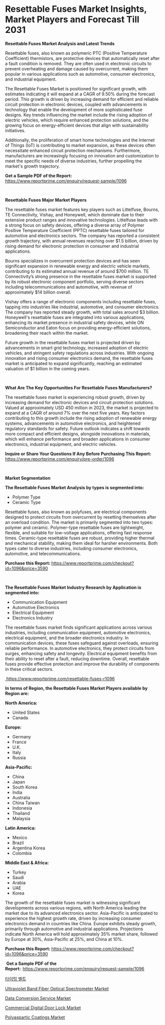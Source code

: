 <p><h1>Resettable Fuses Market Insights, Market Players and Forecast Till 2031</h1></p><p><strong>Resettable Fuses Market Analysis and Latest Trends</strong></p>
<p><p>Resettable fuses, also known as polymeric PTC (Positive Temperature Coefficient) thermistors, are protective devices that automatically reset after a fault condition is removed. They are often used in electronic circuits to prevent overheating and damage caused by overcurrent, making them popular in various applications such as automotive, consumer electronics, and industrial equipment.</p><p>The Resettable Fuses Market is positioned for significant growth, with estimates indicating it will expand at a CAGR of 9.50% during the forecast period. This growth is driven by increasing demand for efficient and reliable circuit protection in electronic devices, coupled with advancements in technology that enable the development of more sophisticated fuse designs. Key trends influencing the market include the rising adoption of electric vehicles, which require enhanced protection solutions, and the growing focus on energy-efficient devices that align with sustainability initiatives.</p><p>Additionally, the proliferation of smart home technologies and the Internet of Things (IoT) is contributing to market expansion, as these devices often necessitate enhanced circuit protection mechanisms. Furthermore, manufacturers are increasingly focusing on innovation and customization to meet the specific needs of diverse industries, further propelling the market's growth trajectory.</p></p>
<p><strong>Get a Sample PDF of the Report:&nbsp;</strong> <a href="https://www.reportprime.com/enquiry/request-sample/1096">https://www.reportprime.com/enquiry/request-sample/1096</a></p>
<p>&nbsp;</p>
<p><strong>Resettable Fuses Major Market Players</strong></p>
<p><p>The resettable fuses market features key players such as Littelfuse, Bourns, TE Connectivity, Vishay, and Honeywell, which dominate due to their extensive product ranges and innovative technologies. Littelfuse leads with a strong focus on safety devices, offering a diverse array of Polymer Positive Temperature Coefficient (PPTC) resettable fuses tailored for automotive and electronics sectors. The company has reported a consistent growth trajectory, with annual revenues reaching over $1.5 billion, driven by rising demand for electronic protection in consumer and industrial applications.</p><p>Bourns specializes in overcurrent protection devices and has seen significant expansion in renewable energy and electric vehicle markets, contributing to its estimated annual revenue of around $700 million. TE Connectivity’s strong presence in the resettable fuses market is supported by its robust electronic component portfolio, serving diverse sectors including telecommunications and automotive, with revenue of approximately $14 billion overall.</p><p>Vishay offers a range of electronic components including resettable fuses, tapping into industries like industrial, automotive, and consumer electronics. The company has reported steady growth, with total sales around $3 billion. Honeywell's resettable fuses are integrated into various applications, enhancing its market presence in industrial safety devices, while ON Semiconductor and Eaton focus on providing energy-efficient solutions, broadening their reach within the market.</p><p>Future growth in the resettable fuses market is projected driven by advancements in smart grid technology, increased adoption of electric vehicles, and stringent safety regulations across industries. With ongoing innovation and rising consumer electronics demand, the resettable fuses market is anticipated to expand significantly, reaching an estimated valuation of $1 billion in the coming years.</p></p>
<p>&nbsp;</p>
<p><strong>What Are The Key Opportunities For Resettable Fuses Manufacturers?</strong></p>
<p><p>The resettable fuses market is experiencing robust growth, driven by increasing demand for electronic devices and circuit protection solutions. Valued at approximately USD 450 million in 2023, the market is projected to expand at a CAGR of around 7% over the next five years. Key factors contributing to this growth include the rising adoption of renewable energy systems, advancements in automotive electronics, and heightened regulatory standards for safety. Future outlook indicates a shift towards more compact and efficient designs, alongside innovations in materials, which will enhance performance and broaden applications in consumer electronics, industrial equipment, and electric vehicles.</p></p>
<p><strong>Inquire or Share Your Questions If Any Before Purchasing This Report:</strong> <a href="https://www.reportprime.com/enquiry/pre-order/1096">https://www.reportprime.com/enquiry/pre-order/1096</a></p>
<p>&nbsp;</p>
<p><strong>Market Segmentation</strong></p>
<p><strong>The Resettable Fuses Market Analysis by types is segmented into:</strong></p>
<p><ul><li>Polymer Type</li><li>Ceramic Type</li></ul></p>
<p><p>Resettable fuses, also known as polyfuses, are electrical components designed to protect circuits from overcurrent by resetting themselves after an overload condition. The market is primarily segmented into two types: polymer and ceramic. Polymer-type resettable fuses are lightweight, flexible, and suitable for low-voltage applications, offering fast response times. Ceramic-type resettable fuses are robust, providing higher thermal and mechanical stability, making them ideal for harsher environments. Both types cater to diverse industries, including consumer electronics, automotive, and telecommunications.</p></p>
<p><strong>Purchase this Report:&nbsp;</strong><a href="https://www.reportprime.com/checkout?id=1096&price=3590">https://www.reportprime.com/checkout?id=1096&price=3590</a></p>
<p>&nbsp;</p>
<p><strong>The Resettable Fuses Market Industry Research by Application is segmented into:</strong></p>
<p><ul><li>Communication Equipment</li><li>Automotive Electronics</li><li>Electrical Equipment</li><li>Electronics Industry</li></ul></p>
<p><p>The resettable fuses market finds significant applications across various industries, including communication equipment, automotive electronics, electrical equipment, and the broader electronics industry. In communication devices, these fuses safeguard against overloads, ensuring reliable performance. In automotive electronics, they protect circuits from surges, enhancing safety and longevity. Electrical equipment benefits from their ability to reset after a fault, reducing downtime. Overall, resettable fuses provide effective protection and improve the durability of components in these critical sectors.</p></p>
<p><a href="https://www.reportprime.com/resettable-fuses-r1096">&nbsp;https://www.reportprime.com/resettable-fuses-r1096</a></p>
<p><strong>In terms of Region, the Resettable Fuses Market Players available by Region are:</strong></p>
<p>
    <p> <strong> North America: </strong>
        <ul>
            <li>United States</li>
            <li>Canada</li>
        </ul>
        </p> 
    <p> <strong> Europe: </strong>
        <ul>
            <li>Germany</li>
            <li>France</li>
            <li>U.K.</li>
            <li>Italy</li>
            <li>Russia</li>
        </ul>
        </p> 
    <p> <strong> Asia-Pacific: </strong>
        <ul>
            <li>China</li>
            <li>Japan</li>
            <li>South Korea</li>
            <li>India</li>
            <li>Australia</li>
            <li>China Taiwan</li>
            <li>Indonesia</li>
            <li>Thailand</li>
            <li>Malaysia</li>
        </ul>
        </p> 
    <p> <strong> Latin America: </strong>
        <ul>
            <li>Mexico</li>
            <li>Brazil</li>
            <li>Argentina Korea</li>
            <li>Colombia</li>
        </ul>
        </p> 
    <p> <strong> Middle East & Africa: </strong>
        <ul>
            <li>Turkey</li>
            <li>Saudi</li>
            <li>Arabia</li>
            <li>UAE</li>
            <li>Korea</li>
        </ul>
    </p>
    </p>
<p><p>The growth of the resettable fuses market is witnessing significant developments across various regions, with North America leading the market due to its advanced electronics sector. Asia-Pacific is anticipated to experience the highest growth rate, driven by increasing consumer electronics demand in countries like China. Europe exhibits steady growth, primarily through automotive and industrial applications. Projections indicate North America will hold approximately 35% market share, followed by Europe at 30%, Asia-Pacific at 25%, and China at 10%.</p></p>
<p><strong>Purchase this Report: </strong><a href="https://www.reportprime.com/checkout?id=1096&price=3590">https://www.reportprime.com/checkout?id=1096&price=3590</a></p>
<p>&nbsp;<strong>Get a Sample PDF of the Report:&nbsp;&nbsp;</strong><a href="https://www.reportprime.com/enquiry/request-sample/1096">https://www.reportprime.com/enquiry/request-sample/1096</a></p>
<p><strong></strong></p>
<p><p><a href="https://medium.com/@serenitywlt52/%ED%83%80%EC%9D%B4%EB%B0%8D-%EB%B2%A8%ED%8A%B8-%EC%8B%9C%EC%9E%A5-%EB%8F%99%ED%96%A5-%EC%8B%9C%EC%9E%A5-%EC%84%B8%EB%B6%84%ED%99%94%EC%97%90-%EB%8C%80%ED%95%9C-%EC%9E%90%EC%84%B8%ED%95%9C-%EC%97%B0%EA%B5%AC%EC%99%80-%EC%83%88%EB%A1%9C%EC%9A%B4-%EB%8F%99%ED%96%A5%EC%9D%98-%EC%A4%91%EC%9A%94%EC%84%B1-%EB%B6%84%EC%84%9D-fbad696d693f">타이밍 벨트</a></p><p><a href="https://issuu.com/reportprime-2/docs/ultraviolet-band-fiber-optical-spec_a013973b679003">Ultraviolet Band Fiber Optical Spectrometer Market</a></p><p><a href="https://medium.com/@welsonwiden94552/data-conversion-service-market-trends-and-strategic-market-insights-2024-2031-2edb69c8d086">Data Conversion Service Market</a></p><p><a href="https://www.linkedin.com/pulse/future-trends-global-commercial-digital-door-lock-market-wwbff?trackingId=UsQ0ctUfTZ27Huj%2BvhhkMA%3D%3D">Commercial Digital Door Lock Market</a></p><p><a href="https://www.linkedin.com/pulse/insights-polyaspartic-coatings-market-size-which-expanding-1fnje?trackingId=O5esXb8yR5GJ%2B1ryNpTTbw%3D%3D">Polyaspartic Coatings Market</a></p></p>